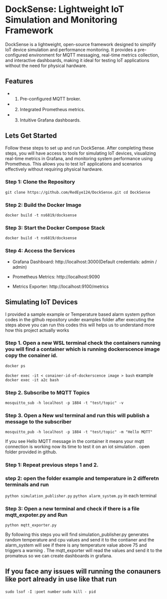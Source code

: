 # DockSense: Lightweight IoT Simulation and Monitoring Framework

DockSense is a lightweight, open-source framework designed to simplify IoT device simulation and performance monitoring. It provides a pre-configured environment for MQTT messaging, real-time metrics collection, and interactive dashboards, making it ideal for testing IoT applications without the need for physical hardware.

## Features
- 1. Pre-configured MQTT broker.
- 2. Integrated Prometheus metrics.
- 3.  Intuitive Grafana dashboards.

## Lets Get Started 
Follow these steps to set up and run DockSense. After completing these steps, you will have access to tools for simulating IoT devices, visualizing real-time metrics in Grafana, and monitoring system performance using Prometheus. This allows you to test IoT applications and scenarios effectively without requiring physical hardware. 

### Step 1: Clone the Repository
`git clone https://github.com/RedEye124/DockSense.git
cd DockSense`

### Step 2: Build the Docker Image
`docker build -t ns6819/docksense`

### Step 3: Start the Docker Compose Stack
`docker build -t ns6819/docksense`

### Step 4: Access the Services

- Grafana Dashboard: http://localhost:3000(Default credentials: admin / admin)

- Prometheus Metrics: http://localhost:9090

- Metrics Exporter: http://localhost:9100/metrics

##  Simulating IoT Devices

I provided  a sample example or Temperature based alarm system python codes in the github repository under examples folder after executing the steps above you can run this codes this will helps us to understand more how this project  actually works

### Step 1. Open a new WSL terminal check the containers running you will find a container which is running dockerscence image copy the conainer id.
`docker ps`

`docker exec -it < conainer-id-of-dockerscence image > bash`
example
`docker exec -it a2c bash`

### Step 2.  Subscribe to MQTT Topics
`mosquitto_sub -h localhost -p 1884 -t "test/topic" -v`

### Step 3. Open a New wsl terminal and run this will publish a message to the subscriber
`mosquitto_pub -h localhost -p 1884 -t "test/topic" -m "Hello MQTT"`

If you see Hello MQTT message in the container it means your mqtt connection is working now its time to test it on an iot simulation . open folder provided in github.

### Step 1:  Repeat previous steps 1 and 2.

### step 2: open the folder example and temperature in 2 differetn terminals  and run 

`python simulation_publisher.py` 
`python alarm_system.py`
in each terminal 

### Step 3: Open a new terminal and check if there is a file mqtt_expoter.py and Run 
`python mqtt_exporter.py`

By following this steps you will find  simulation_publisher.py generates random temperature and cpu values and send it to the contianer and the alarm_system will see if there is any temperature value above 75 and triggers a warning . The mqtt_exporter will read the values and send it to the promateus so we can create dashboards in grafana.


## If you face any issues will running the conauners like port already in use like that run 
`sudo lsof -I :poet number`
`sudo kill - pid`



